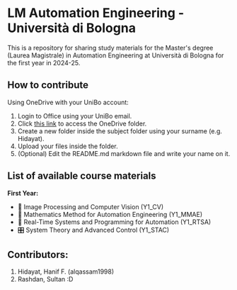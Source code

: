 # LM Automation Engineering - Università di Bologna
This is a repository for sharing study materials for the Master's degree (Laurea Magistrale) in Automation Engineering at Università di Bologna for the first year in 2024-25.

## How to contribute
Using OneDrive with your UniBo account:

 1. Login to Office using your UniBo email.
 2. Click [this link](https://liveunibo-my.sharepoint.com/:f:/g/personal/haniffurqon_hidayat_studio_unibo_it/EnNMwaWyitJJq-JnmK18wUcBmJ8Y-N0BvI72miqjLApSAg?e=SRgZgx) to access the OneDrive folder.
 3. Create a new folder inside the subject folder using your surname (e.g. Hidayat).
 4. Upload your files inside the folder.
 5. (Optional) Edit the README.md markdown file and write your name on it.

## List of available course materials
**First Year:**
 - 🎥 Image Processing and Computer Vision (Y1_CV)
 - 🧮 Mathematics Method for Automation Engineering (Y1_MMAE)
 - 💽 Real-Time Systems and Programming for Automation (Y1_RTSA)
 - 🎛️ System Theory and Advanced Control (Y1_STAC)

## Contributors:
1. Hidayat, Hanif F. (alqassam1998)
2. Rashdan, Sultan :D